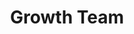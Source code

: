 ---
layout: member
weight: 1
name: Arjun Venkat
title: Growth Team
project: Green Joule
subweight: 10
img: /assets/images/members/default.png
email: arjun.venkat99@gmail.com

biography: Arjun Venkat is a second year Chemical Engineering student at the University of British Columbia. He is a member of envision's green joule project. As a member of the growth sub-team, he aims to optimize the growth of algae for biodiesel conversion, by finding the most optimal growth conditions. Arjun will bring his passion for green energy and biological solutions, to aid in green joule's research efforts throughout the year. 

linkedin: https://www.linkedin.com/in/arjun-venkat-bbb4b6173/
---